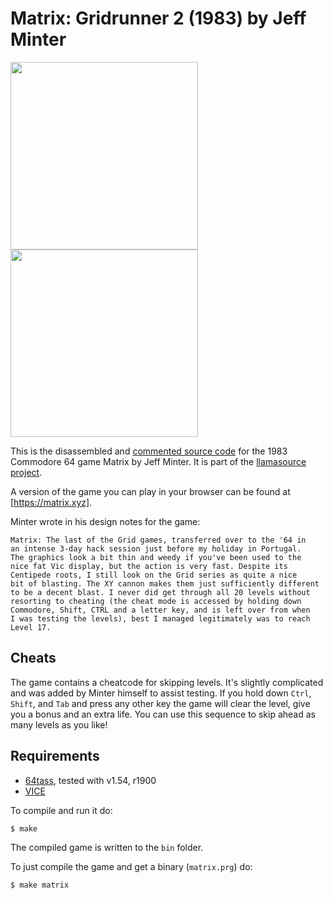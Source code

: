 # Matrix: Gridrunner 2 (1983) by Jeff Minter
<img src="https://user-images.githubusercontent.com/58846/102926230-8f95c700-448c-11eb-9895-d1f0827f2aff.png" height=300><img src="https://user-images.githubusercontent.com/58846/103443412-f8342f00-4c56-11eb-8658-065a48b5f8e3.gif" height=300>


This is the disassembled and [commented source code] for the 1983 Commodore 64 game Matrix by Jeff Minter. It is part of the [llamasource project](https://mwenge.github.io/llamaSource/).

A version of the game you can play in your browser can be found at [https://matrix.xyz].

Minter wrote in his design notes for the game:
```
Matrix: The last of the Grid games, transferred over to the '64 in
an intense 3-day hack session just before my holiday in Portugal.
The graphics look a bit thin and weedy if you've been used to the
nice fat Vic display, but the action is very fast. Despite its
Centipede roots, I still look on the Grid series as quite a nice
bit of blasting. The XY cannon makes them just sufficiently different
to be a decent blast. I never did get through all 20 levels without
resorting to cheating (the cheat mode is accessed by holding down
Commodore, Shift, CTRL and a letter key, and is left over from when
I was testing the levels), best I managed legitimately was to reach
Level 17.
```

## Cheats

The game contains a cheatcode for skipping levels. It's slightly complicated
and was added by Minter himself to assist testing. If you hold down `Ctrl`,
`Shift`, and `Tab` and press any other key the game will clear the level, give
you a bonus and an extra life. You can use this sequence to skip ahead as many
levels as you like!

## Requirements

* [64tass][64tass], tested with v1.54, r1900
* [VICE][vice]

[64tass]: http://tass64.sourceforge.net/
[vice]: http://vice-emu.sourceforge.net/
[https://matrix.xyz]: https://mwenge.github.io/matrix.xyz
[commented source code]:https://github.com/mwenge/matrix/blob/master/src/

To compile and run it do:

```sh
$ make
```
The compiled game is written to the `bin` folder. 

To just compile the game and get a binary (`matrix.prg`) do:

```sh
$ make matrix
```

